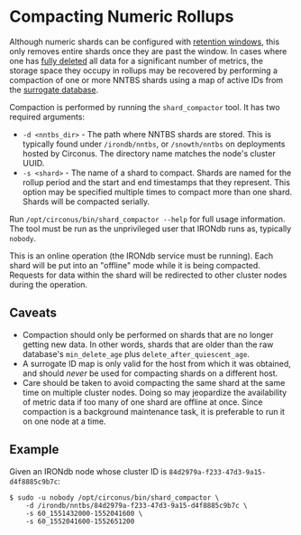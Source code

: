 # Compacting Numeric Rollups

Although numeric shards can be configured with [retention windows](../getting-started/configuration.md#nntbs), this only removes entire shards once they are past the window. In cases where one has [fully deleted](../api/data-deletion.md#deleting-all-data-for-a-metric-or-a-set-of-metrics) all data for a significant number of metrics, the storage space they occupy in rollups may be recovered by performing a compaction of one or more NNTBS shards using a map of active IDs from the [surrogate database](../getting-started/configuration.md#surrogate_database).

Compaction is performed by running the `shard_compactor` tool. It has two required arguments:

* `-d <nntbs_dir>` - The path where NNTBS shards are stored. This is typically
  found under `/irondb/nntbs`, or `/snowth/nntbs` on deployments hosted by
  Circonus. The directory name matches the node's cluster UUID.
* `-s <shard>` - The name of a shard to compact. Shards are named for the rollup period and the start and end timestamps that they represent. This option may be specified multiple times to compact more than one shard. Shards will be compacted serially.

Run `/opt/circonus/bin/shard_compactor --help` for full usage information. The tool must be run as the unprivileged user that IRONdb runs as, typically `nobody`.

This is an online operation (the IRONdb service must be running). Each shard will be put into an "offline" mode while it is being compacted. Requests for data within the shard will be redirected to other cluster nodes during the operation.

## Caveats[​](https://docs.circonus.com/irondb/administration/compacting-numeric-rollups#caveats) <a href="#caveats" id="caveats"></a>

* Compaction should only be performed on shards that are no longer getting new data. In other words, shards that are older than the raw database's `min_delete_age` plus `delete_after_quiescent_age`.
* A surrogate ID map is only valid for the host from which it was obtained, and should _never_ be used for compacting shards on a different host.
* Care should be taken to avoid compacting the same shard at the same time on multiple cluster nodes. Doing so may jeopardize the availability of metric data if too many of one shard are offline at once. Since compaction is a background maintenance task, it is preferable to run it on one node at a time.

## Example[​](https://docs.circonus.com/irondb/administration/compacting-numeric-rollups#example) <a href="#example" id="example"></a>

Given an IRONdb node whose cluster ID is `84d2979a-f233-47d3-9a15-d4f8885c9b7c`:

```
$ sudo -u nobody /opt/circonus/bin/shard_compactor \
    -d /irondb/nntbs/84d2979a-f233-47d3-9a15-d4f8885c9b7c \
    -s 60_1551432000-1552041600 \
    -s 60_1552041600-1552651200
```
